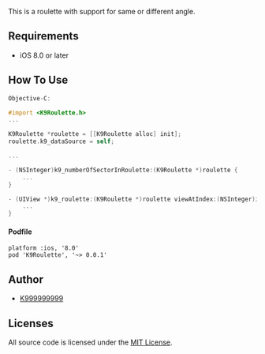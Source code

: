 This is a roulette with support for same or different angle.

## Requirements

- iOS 8.0 or later

## How To Use

```objective-c
Objective-C:

#import <K9Roulette.h>
...

K9Roulette *roulette = [[K9Roulette alloc] init];
roulette.k9_dataSource = self;

...

- (NSInteger)k9_numberOfSectorInRoulette:(K9Roulette *)roulette {
    ...
}

- (UIView *)k9_roulette:(K9Roulette *)roulette viewAtIndex:(NSInteger)index {
    ...
}

```

#### Podfile
```
platform :ios, '8.0'
pod 'K9Roulette', '~> 0.0.1'
```

## Author
- [K999999999](https://github.com/K999999999)

## Licenses

All source code is licensed under the [MIT License](https://github.com/K999999999/K9RouletteDemo/LICENSE).
